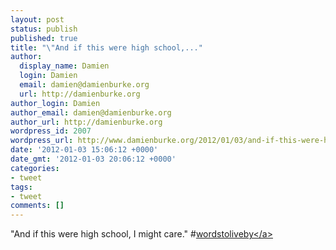 ```yaml
---
layout: post
status: publish
published: true
title: "\"And if this were high school,..."
author:
  display_name: Damien
  login: Damien
  email: damien@damienburke.org
  url: http://damienburke.org
author_login: Damien
author_email: damien@damienburke.org
author_url: http://damienburke.org
wordpress_id: 2007
wordpress_url: http://www.damienburke.org/2012/01/03/and-if-this-were-high-school/
date: '2012-01-03 15:06:12 +0000'
date_gmt: '2012-01-03 20:06:12 +0000'
categories:
- tweet
tags:
- tweet
comments: []
---
```

<p>"And if this were high school, I might care." #<a href="http:&#47;&#47;search.twitter.com&#47;search?q=%23wordstoliveby" class="aktt_hashtag">wordstoliveby<&#47;a></p>
